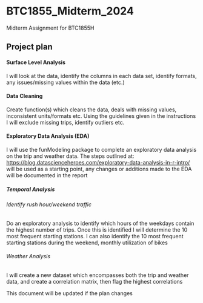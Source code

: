 # BTC1855_Midterm_2024
Midterm Assignment for BTC1855H

## Project plan

#### Surface Level Analysis
I will look at the data, identify the columns in each data set, identify formats, any issues/missing values within the data (etc.)

#### Data Cleaning
Create function(s) which cleans the data, deals with missing values, inconsistent units/formats etc. Using the guidelines given in the instructions I will exclude missing trips, identify outliers etc.


#### Exploratory Data Analysis (EDA)
I will use the funModeling package to complete an exploratory data analysis on the trip and weather data. The steps outlined at: https://blog.datascienceheroes.com/exploratory-data-analysis-in-r-intro/ will be used as a starting point, any changes or additions made to the EDA will be documented in the report

##### Temporal Analysis

###### Identify rush hour/weekend traffic
Do an exploratory analysis to identify which hours of the weekdays contain the highest number of trips. Once this is identified I will determine the 10 most frequent starting stations. I can also identify the 10 most frequent starting stations during the weekend, monthly utilization of bikes


###### Weather Analysis
I will create a new dataset which encompasses both the trip and weather data, and create a correlation matrix, then flag the highest correlations


This document will be updated if the plan changes